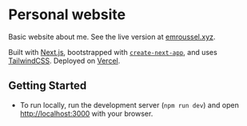 # Personal website

Basic website about me. See the live version at [emroussel.xyz](https://emroussel.xyz).

Built with [Next.js](https://nextjs.org/), bootstrapped with [`create-next-app`](https://github.com/vercel/next.js/tree/canary/packages/create-next-app), and uses [TailwindCSS](https://tailwindcss.com/). Deployed on [Vercel](https://vercel.com/).

## Getting Started

- To run locally, run the development server (`npm run dev`) and open [http://localhost:3000](http://localhost:3000) with your browser.
